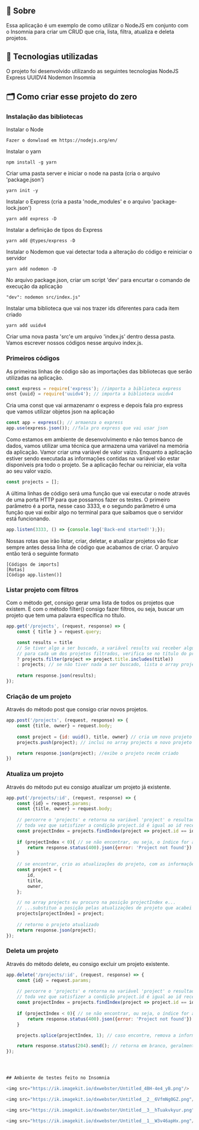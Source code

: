 ## 🔖  Sobre
Essa aplicação é um exemplo de como utilizar o NodeJS em conjunto com o Insomnia para criar um CRUD que cria, lista, filtra, atualiza e deleta projetos.

## 🚀 Tecnologias utilizadas
O projeto foi desenvolvido utilizando as seguintes tecnologias
NodeJS
Express
UUIDV4
Nodemon
Insomnia

## 🗂 Como criar esse projeto do zero

### Instalação das bibliotecas

Instalar o Node 
    
    Fazer o donwload em https://nodejs.org/en/

Instalar o yarn

    npm install -g yarn

Criar uma pasta server e iniciar o node na pasta (cria o arquivo 'package.json')

    yarn init -y

Instalar o Express (cria a pasta 'node_modules' e o arquivo 'package-lock.json')
    
    yarn add express -D

Instalar a definição de tipos do Express

    yarn add @types/express -D
    
Instalar o Nodemon que vai detectar toda a alteração do código e reiniciar o servidor

    yarn add nodemon -D

No arquivo package.json, criar um script 'dev' para encurtar o comando de execução da aplicação

    "dev": nodemon src/index.js"

Instalar uma biblioteca que vai nos trazer ids diferentes para cada item criado

    yarn add uuidv4

Criar uma nova pasta 'src'e um arquivo 'index.js' dentro dessa pasta. Vamos escrever nossos códigos nesse arquivo index.js.

### Primeiros códigos

As primeiras linhas de código são as importações das bibliotecas que serão utilizadas na aplicação.

```js
const express = require('express'); //importa a biblioteca express
onst {uuid} = require('uuidv4'); // importa a biblioteca uuidv4
```

Cria uma const que vai armazenamr o express e depois fala pro express que vamos utilizar objetos json na aplicação

```js
const app = express(); // armaenza o express
app.use(express.json()); //fala pro express que vai usar json
```
    
Como estamos em ambiente de desenvolvimento e não temos banco de dados, vamos utilizar uma técnica que armazena uma variável na memória da aplicação.
Vamor criar uma variável de valor vaizo. Enquanto a aplicação estiver sendo executada as informações contidas na variável vão estar disponíveis pra todo o projeto. 
Se a aplicação fechar ou reiniciar, ela volta ao seu valor vazio.

```js
const projects = [];
```

A última linhas de código será uma função que vai executar o node através de uma porta HTTP para que possamos fazer os testes.
O primeiro parâmetro é a porta, nesse caso 3333, e o segundo parâmetro é uma função que vai exibir algo no terminal para que saibamos que o servidor está funcionando.

```js
app.listen(3333, () => {console.log('Back-end started!');});
```

Nossas rotas que irão listar, criar, deletar, e atualizar projetos vão ficar sempre antes dessa linha de código que acabamos de criar. O arquivo então terá o seguinte formato

```
[Códigos de imports]
[Rotas]
[Código app.listen()]
```


### Listar projeto com filtros
Com o método get, consigo gerar uma lista de todos os projetos que existem. E com o método filter() consigo fazer filtros, ou seja, buscar um projeto que tem uma palavra específica no título.

```js
app.get('/projects', (request, response) => {
    const { title } = request.query;

    const results = title
    // Se tiver algo a ser buscado, a variável results vai receber algum filtro do array projects
    // para cada um dos projetos filtrados, verifica se no título do projeto inclui a palavra especificada
    ? projects.filter(project => project.title.includes(title)) 
    : projects; // se não tiver nada a ser buscado, lista o array projects
    
    return response.json(results);
});
```

### Criação de um projeto 
Através do método post que consigo criar novos projetos. 

```js
app.post('/projects', (request, response) => {
    const {title, owner} = request.body;
    
    const project = {id: uuid(), title, owner} // cria um novo projeto
    projects.push(project); // inclui no array projects o novo projeto

    return response.json(project); //exibe o projeto recém criado
})
```

### Atualiza um projeto 
Através do método put eu consigo atualizar um projeto já existente.

```js
app.put('/projects/:id', (request, response) => {
    const {id} = request.params;
    const {title, owner} = request.body;
    
    // percorre o 'projects' e retorna na variável 'project' o resultado
    // toda vez que satisfizer a condição project.id é igual ao id recebido na rota
    const projectIndex = projects.findIndex(project => project.id == id); 
   
    if (projectIndex < 0){ // se não encontrar, ou seja, o índice for abaixo de zero
        return response.status(400).json({error: 'Project not found'}) // retorna com status 400
    }
    
    // se encontrar, crio as atualizações do projeto, com as informações vinda do corpo
    const project = { 
        id,
        title,
        owner,
    };

    // no array projects eu procuro na posição projectIndex e...
    // ...substituo a posição pelas atualizações de projeto que acabei de criar
    projects[projectIndex] = project;
    
    // retorno o projeto atualizado
    return response.json(project); 
});
```

### Deleta um projeto 
Através do método delete, eu consigo excluir um projeto existente.

```js
app.delete('/projects/:id', (request, response) => {
    const {id} = request.params;
    
    // percorre o 'projects' e retorna na variável 'project' o resultado
    // toda vez que satisfizer a condição project.id é igual ao id recebido na rota
    const projectIndex = projects.findIndex(project => project.id == id); 
   
    if (projectIndex < 0){ // se não encontrar, ou seja, o índice for abaixo de zero
        return response.status(400).json({error: 'Project not found'}) // retorna com status 400
    }

    projects.splice(projectIndex, 1); // caso encontre, remova a informação do índice projectIndex

    return response.status(204).send(); // retorna em branco, geralmente envia com o status 204
});




## Ambiente de testes feito no Insomnia

<img src="https://ik.imagekit.io/dxwebster/Untitled_4BH-4e4_yB.png"/>

<img src="https://ik.imagekit.io/dxwebster/Untitled__2__6VfmNg0GZ.png"/>

<img src="https://ik.imagekit.io/dxwebster/Untitled__3__hTuakvkyur.png"/>

<img src="https://ik.imagekit.io/dxwebster/Untitled__1__W3v46apHx.png"/>


